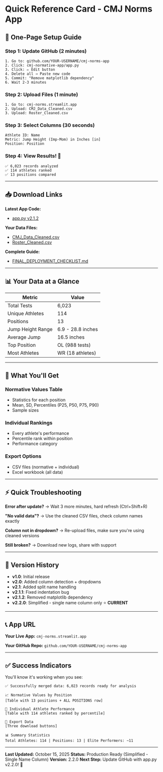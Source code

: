 # Quick Reference Card - CMJ Norms App

## 🚀 One-Page Setup Guide

### Step 1: Update GitHub (2 minutes)
```
1. Go to: github.com/YOUR-USERNAME/cmj-norms-app
2. Click: cmj-normative-app/app.py
3. Click: ✏️ Edit button
4. Delete all → Paste new code
5. Commit: "Remove matplotlib dependency"
6. Wait 2-3 minutes
```

### Step 2: Upload Files (1 minute)
```
1. Go to: cmj-norms.streamlit.app
2. Upload: CMJ_Data_Cleaned.csv
3. Upload: Roster_Cleaned.csv
```

### Step 3: Select Columns (30 seconds)
```
Athlete ID: Name
Metric: Jump Height (Imp-Mom) in Inches [in]
Position: Position
```

### Step 4: View Results! 🎉
```
✅ 6,023 records analyzed
✅ 114 athletes ranked
✅ 13 positions compared
```

---

## 📥 Download Links

**Latest App Code:**
- [app.py v2.1.2](computer:///mnt/user-data/outputs/cmj-normative-app/app.py)

**Your Data Files:**
- [CMJ_Data_Cleaned.csv](computer:///mnt/user-data/outputs/CMJ_Data_Cleaned.csv)
- [Roster_Cleaned.csv](computer:///mnt/user-data/outputs/Roster_Cleaned.csv)

**Complete Guide:**
- [FINAL_DEPLOYMENT_CHECKLIST.md](computer:///mnt/user-data/outputs/FINAL_DEPLOYMENT_CHECKLIST.md)

---

## 📊 Your Data at a Glance

| Metric | Value |
|--------|-------|
| Total Tests | 6,023 |
| Unique Athletes | 114 |
| Positions | 13 |
| Jump Height Range | 6.9 - 28.8 inches |
| Average Jump | 16.5 inches |
| Top Position | OL (988 tests) |
| Most Athletes | WR (18 athletes) |

---

## 🎯 What You'll Get

### Normative Values Table
- Statistics for each position
- Mean, SD, Percentiles (P25, P50, P75, P90)
- Sample sizes

### Individual Rankings
- Every athlete's performance
- Percentile rank within position
- Performance category

### Export Options
- CSV files (normative + individual)
- Excel workbook (all data)

---

## ⚡ Quick Troubleshooting

**Error after update?**
→ Wait 3 more minutes, hard refresh (Ctrl+Shift+R)

**"No valid data"?**
→ Use the cleaned CSV files, check column names exactly

**Column not in dropdown?**
→ Re-upload files, make sure you're using cleaned versions

**Still broken?**
→ Download new logs, share with support

---

## 🔄 Version History

- **v1.0**: Initial release
- **v2.0**: Added column detection + dropdowns
- **v2.1**: Added split name handling
- **v2.1.1**: Fixed indentation bug
- **v2.1.2**: Removed matplotlib dependency
- **v2.2.0**: Simplified - single name column only ⭐ **CURRENT**

---

## 📞 App URL

**Your Live App:**
`cmj-norms.streamlit.app`

**Your GitHub Repo:**
`github.com/YOUR-USERNAME/cmj-norms-app`

---

## ✅ Success Indicators

You'll know it's working when you see:

```
✅ Successfully merged data: 6,023 records ready for analysis

📈 Normative Values by Position
[Table with 13 positions + ALL POSITIONS row]

👤 Individual Athlete Performance  
[Table with 114 athletes ranked by percentile]

💾 Export Data
[Three download buttons]

📊 Summary Statistics
Total Athletes: 114 | Positions: 13 | Elite Performers: ~11
```

---

**Last Updated:** October 15, 2025
**Status:** Production Ready (Simplified - Single Name Column)
**Version:** 2.2.0
**Next Step:** Update GitHub with app.py v2.2.0! 🚀
